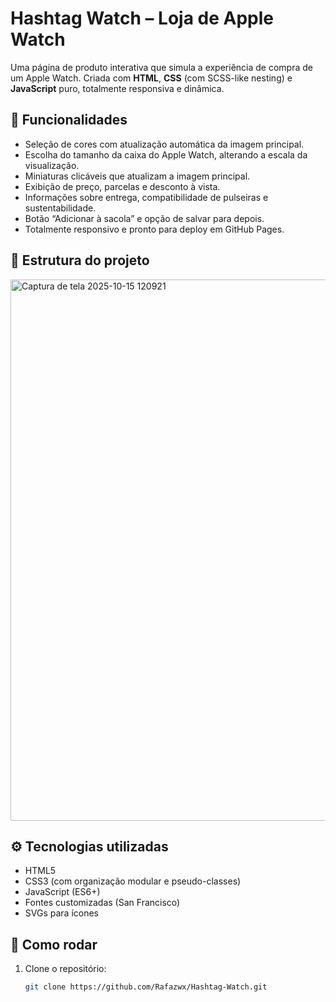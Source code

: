 # Hashtag Watch – Loja de Apple Watch

Uma página de produto interativa que simula a experiência de compra de um Apple Watch. Criada com **HTML**, **CSS** (com SCSS-like nesting) e **JavaScript** puro, totalmente responsiva e dinâmica.

## 🔹 Funcionalidades

- Seleção de cores com atualização automática da imagem principal.
- Escolha do tamanho da caixa do Apple Watch, alterando a escala da visualização.
- Miniaturas clicáveis que atualizam a imagem principal.
- Exibição de preço, parcelas e desconto à vista.
- Informações sobre entrega, compatibilidade de pulseiras e sustentabilidade.
- Botão “Adicionar à sacola” e opção de salvar para depois.
- Totalmente responsivo e pronto para deploy em GitHub Pages.

## 📁 Estrutura do projeto

<img width="1895" height="866" alt="Captura de tela 2025-10-15 120921" src="https://github.com/user-attachments/assets/47a2b180-beab-4815-8bc3-a382599a76ed" />


## ⚙️ Tecnologias utilizadas

- HTML5
- CSS3 (com organização modular e pseudo-classes)
- JavaScript (ES6+)
- Fontes customizadas (San Francisco)
- SVGs para ícones

## 🚀 Como rodar

1. Clone o repositório:
   ```bash
   git clone https://github.com/Rafazwx/Hashtag-Watch.git
